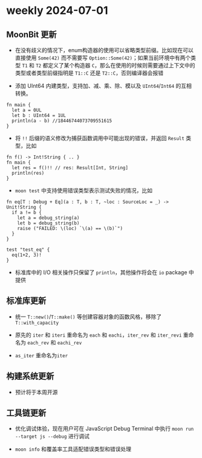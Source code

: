 # weekly 2024-07-01

## MoonBit 更新

- 在没有歧义的情况下，enum构造器的使用可以省略类型前缀。比如现在可以直接使用 `Some(42)` 而不需要写 `Option::Some(42)`；如果当前环境中有两个类型 `T1` 和 `T2` 都定义了某个构造器 `C`，那么在使用的时候则需要通过上下文中的类型或者类型前缀指明是 `T1::C` 还是 `T2::C`，否则编译器会报错

- 添加 UInt64 内建类型，支持加、减、乘、除、模以及 `UInt64`/`Int64` 的互相转换。
```moonbit
fn main {
  let a = 0UL
  let b : UInt64 = 1UL
  println(a - b) //18446744073709551615
}
```

- 将 `!!` 后缀的语义修改为捕获函数调用中可能出现的错误，并返回 `Result` 类型，比如
```moonbit
fn f() -> Int!String { .. }
fn main {
  let res = f()!! // res: Result[Int, String]
  println(res)
}
```

- `moon test` 中支持使用错误类型表示测试失败的情况，比如
```moonbit
fn eq[T : Debug + Eq](a : T, b : T, ~loc : SourceLoc = _) -> Unit!String {
  if a != b {
    let a = debug_string(a)
    let b = debug_string(b)
    raise ("FAILED: \(loc) `\(a) == \(b)`")
  }
}

test "test_eq" {
  eq(1+2, 3)!
}
```

- 标准库中的 I/O 相关操作只保留了 `println`，其他操作将会在 `io` package 中提供

## 标准库更新

- 统一 `T::new()`/`T::make()` 等创建容器对象的函数风格，移除了 `T::with_capacity`

- 原先的 `iter` 和 `iteri` 重命名为 `each` 和 `eachi`，`iter_rev` 和 `iter_revi` 重命名为 `each_rev` 和 `eachi_rev`

- `as_iter` 重命名为`iter`

## 构建系统更新

- 预计将于本周开源

## 工具链更新

- 优化调试体验，现在⽤户可在 JavaScript Debug Terminal 中执⾏ `moon run --target js --debug` 进行调试

- `moon info` 和覆盖率工具适配错误类型和错误处理